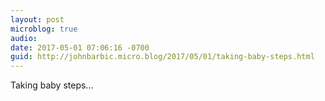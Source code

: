 ```yaml
---
layout: post
microblog: true
audio: 
date: 2017-05-01 07:06:16 -0700
guid: http://johnbarbic.micro.blog/2017/05/01/taking-baby-steps.html
---
```

Taking baby steps...
